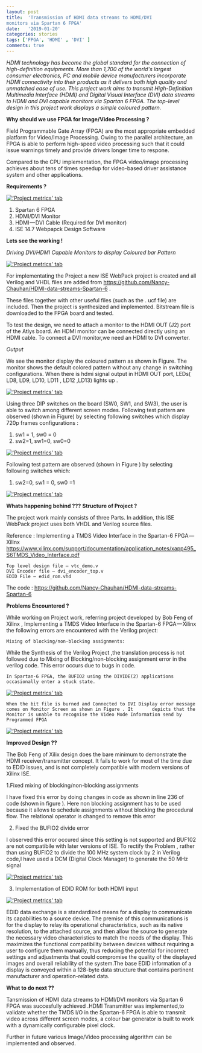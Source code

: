 ```yaml
---
layout: post
title:  'Transmission of HDMI data streams to HDMI/DVI
monitors via Spartan 6 FPGA'
date:   '2019-01-20'
categories: stories
tags: ['FPGA', 'HDMI' , 'DVI' ]
comments: true
---
```

*HDMI technology has become the global standard for the connection of high-definition equipments. 
More than 1,700 of the world's largest consumer electronics, PC and mobile device manufacturers incorporate 
HDMI connectivity into their products as it delivers both high quality and unmatched ease of use. 
This project work aims to transmit High-Definition Multimedia Interface (HDMI) and Digital Visual Interface (DVI) 
data streams to HDMI and DVI capable monitors via Spartan 6 FPGA. 
The top-level design in this project work displays a simple coloured pattern.*

<strong>Why should we use FPGA for Image/Video Processing ?</strong>

Field Programmable Gate Array (FPGA) are the most appropriate embedded platform for Video/Image Processing. Owing to the parallel architecture, an FPGA is able to perform high-speed video processing such that it could issue warnings timely and provide drivers longer time to respone.

Compared to the CPU implementation, the FPGA video/image processing achieves about tens of times speedup for video-based driver assistance system and other applications.

<strong>Requirements ?</strong>
  
<div class="image">
    <a href="/public/img/Diagram.jpg">
        <img alt="'Project metrics' tab" src="/public/img/Diagram.jpg" />
    </a>
</div>

1. Spartan 6 FPGA
2. HDMI/DVI Monitor
3. HDMI — DVI Cable (Required for DVI monitor)
4. ISE 14.7 Webpapck Design Software

<strong>Lets see the working !</strong>

*Driving DVI/HDMI Capable Monitors to display Coloured bar Pattern*

<div class="image">
    <a href="/public/img/setup.jpeg">
        <img alt="'Project metrics' tab" src="/public/img/setup.jpeg" />
    </a>
</div>

For implementating the Project a new ISE WebPack project is created and all Verilog and VHDL files are added from https://github.com/Nancy-Chauhan/HDMI-data-streams-Spartan-6 .

These files together with other useful files (such as the . ucf file) are included. Then the project is synthesized and implemented. Bitstream file is downloaded to the FPGA board and tested.

To test the design, we need to attach a monitor to the HDMI OUT (J2) port of the Atlys board. An HDMI monitor can be connected directly using an HDMI cable. To connect a DVI monitor,we need an HDMI to DVI converter.

*Output*

We see the monitor display the coloured pattern as shown in Figure. The monitor shows the default colored pattern without any change in switching configurations. When there is hdmi signal output in HDMI OUT port, LEDs( LD8, LD9, LD10, LD11 , LD12 ,LD13) lights up .

<div class="image">
    <a href="/public/img/output.jpeg">
        <img alt="'Project metrics' tab" src="/public/img/output.jpeg" />
    </a>
</div>

Using three DIP switches on the board (SW0, SW1, and SW3), the user is able to switch among different screen modes. Following test pattern are observed (shown in Figure) by selecting following switches which display 720p frames configurations :

1) sw1 = 1, sw0 = 0
2) sw2=1, sw1=0, sw0=0

<div class="image">
    <a href="/public/img/result.jpg">
        <img alt="'Project metrics' tab" src="/public/img/result.jpg" />
    </a>
</div>

Following test pattern are observed (shown in Figure ) by selecting following switches which:

1) sw2=0, sw1 = 0, sw0 =1

<div class="image">
    <a href="/public/img/output3.jpg">
        <img alt="'Project metrics' tab" src="/public/img/output3.jpg" />
    </a>
</div>

<strong>Whats happening behind ???</strong>
<strong>Structure of Project ?</strong>

The project work mainly consists of three Parts. In addition, this ISE WebPack project uses both VHDL and Verilog source files.

Reference : Implementing a TMDS Video Interface in the Spartan-6 FPGA — Xilinx 
https://www.xilinx.com/support/documentation/application_notes/xapp495_S6TMDS_Video_Interface.pdf 

    Top level design file — vtc_demo.v
    DVI Encoder file — dvi_encoder_top.v
    EDID File — edid_rom.vhd

The code : https://github.com/Nancy-Chauhan/HDMI-data-streams-Spartan-6

<strong> Problems Encountered ? </strong>

While working on Project work, referring project developed by Bob Feng of Xilinx , Implementing a TMDS Video Interface in the Spartan-6 FPGA — Xilinx the following errors are encountered with the Verilog project:

    Mixing of blocking/non-blocking assignments:

While the Synthesis of the Verilog Project ,the translation process is not followed due to Mixing of Blocking/non-blocking assignment error in the verilog code. This error occurs due to bugs in code.

    In Spartan-6 FPGA, the BUFIO2 using the DIVIDE(2) applications occasionally enter a stuck state.
    
<div class="image">
    <a href="/public/img/Error1.png">
        <img alt="'Project metrics' tab" src="/public/img/Error1.png" />
    </a>
</div> 

    When the bit file is burned and Connected to DVI Display error message comes on Monitor Screen as shown in Figure . It       depicts that the Monitor is unable to recognise the Video Mode Information send by Programmed FPGA
    
 <div class="image">
    <a href="/public/img/Video.jpg">
        <img alt="'Project metrics' tab" src="/public/img/Video.jpg" />
    </a>
</div> 

<strong>Improved Design ??</strong>

The Bob Feng of Xilix design does the bare minimum to demonstrate the HDMI receiver/transmitter concept. It fails to work for most of the time due to EDID issues, and is not completely compatible with modern versions of Xilinx ISE.

 1.Fixed mixing of blocking/non-blocking assignments

I have fixed this error by doing changes in code as shown in line 236 of code (shown in figure ). Here non blocking assignment has to be used because it allows to schedule assignments without blocking the procedural flow. The relational operator is changed to remove this error

2. Fixed the BUFIO2 divide error

I observed this error occured since this setting is not supported and BUF102 are not compatibile with later versions of ISE. To rectify the Problem , rather than using BUFIO2 to divide the 100 MHz system clock by 2 in Verilog code,I have used a DCM (Digital Clock Manager) to generate the 50 MHz signal

 <div class="image">
    <a href="/public/img/buff.PNG">
        <img alt="'Project metrics' tab" src="/public/img/buff.PNG" />
    </a>
</div> 

3. Implementation of EDID ROM for both HDMI input

 <div class="image">
    <a href="/public/img/edid1.png">
        <img alt="'Project metrics' tab" src="/public/img/edid1.png" />
    </a>
</div> 

EDID data exchange is a standardized means for a display to communicate its capabilities to a source device. The premise of this communications is for the display to relay its operational characteristics, such as its native resolution, to the attached source, and then allow the source to generate the necessary video characteristics to match the needs of the display. This maximizes the functional compatibility between devices without requiring a user to configure them manually, thus reducing the potential for incorrect settings and adjustments that could compromise the quality of the displayed images and overall reliability of the system.The base EDID information of a display is conveyed within a 128-byte data structure that contains pertinent manufacturer and operation-related data.

<strong>What to do next ??</strong>

Tansmission of HDMI data streams to HDMI/DVI monitors via Spartan 6 FPGA was succesfully achieved .HDMI Transmitter was implemented,to validate whether the TMDS I/O in the Spartan-6 FPGA is able to transmit video across different screen modes, a colour bar generator is built to work with a dynamically configurable pixel clock.

Further in future various Image/Video processing algorithm can be implemented and observed.

    
    








